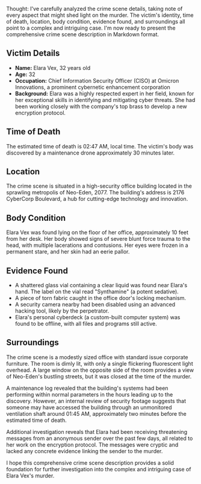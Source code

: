 Thought:
I've carefully analyzed the crime scene details, taking note of every aspect that might shed light on the murder. The victim's identity, time of death, location, body condition, evidence found, and surroundings all point to a complex and intriguing case. I'm now ready to present the comprehensive crime scene description in Markdown format.

## Victim Details
- **Name:** Elara Vex, 32 years old
- **Age:** 32
- **Occupation:** Chief Information Security Officer (CISO) at Omicron Innovations, a prominent cybernetic enhancement corporation
- **Background:** Elara was a highly respected expert in her field, known for her exceptional skills in identifying and mitigating cyber threats. She had been working closely with the company's top brass to develop a new encryption protocol.

## Time of Death
The estimated time of death is 02:47 AM, local time. The victim's body was discovered by a maintenance drone approximately 30 minutes later.

## Location
The crime scene is situated in a high-security office building located in the sprawling metropolis of Neo-Eden, 2077. The building's address is 2176 CyberCorp Boulevard, a hub for cutting-edge technology and innovation.

## Body Condition
Elara Vex was found lying on the floor of her office, approximately 10 feet from her desk. Her body showed signs of severe blunt force trauma to the head, with multiple lacerations and contusions. Her eyes were frozen in a permanent stare, and her skin had an eerie pallor.

## Evidence Found
- A shattered glass vial containing a clear liquid was found near Elara's hand. The label on the vial read "Synthamine" (a potent sedative).
- A piece of torn fabric caught in the office door's locking mechanism.
- A security camera nearby had been disabled using an advanced hacking tool, likely by the perpetrator.
- Elara's personal cyberdeck (a custom-built computer system) was found to be offline, with all files and programs still active.

## Surroundings
The crime scene is a modestly sized office with standard issue corporate furniture. The room is dimly lit, with only a single flickering fluorescent light overhead. A large window on the opposite side of the room provides a view of Neo-Eden's bustling streets, but it was closed at the time of the murder.

A maintenance log revealed that the building's systems had been performing within normal parameters in the hours leading up to the discovery. However, an internal review of security footage suggests that someone may have accessed the building through an unmonitored ventilation shaft around 01:45 AM, approximately two minutes before the estimated time of death.

Additional investigation reveals that Elara had been receiving threatening messages from an anonymous sender over the past few days, all related to her work on the encryption protocol. The messages were cryptic and lacked any concrete evidence linking the sender to the murder.

I hope this comprehensive crime scene description provides a solid foundation for further investigation into the complex and intriguing case of Elara Vex's murder.